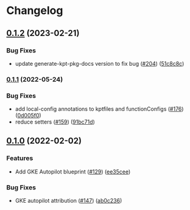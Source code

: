 # Changelog

## [0.1.2](https://github.com/GoogleCloudPlatform/blueprints/compare/gke-autopilot-blueprint-v0.1.1...gke-autopilot-blueprint-v0.1.2) (2023-02-21)


### Bug Fixes

* update generate-kpt-pkg-docs version to fix bug ([#204](https://github.com/GoogleCloudPlatform/blueprints/issues/204)) ([51c8c8c](https://github.com/GoogleCloudPlatform/blueprints/commit/51c8c8cc870cae72d3bb73a86313f151dc3e0e94))

### [0.1.1](https://github.com/GoogleCloudPlatform/blueprints/compare/gke-autopilot-blueprint-v0.1.0...gke-autopilot-blueprint-v0.1.1) (2022-05-24)


### Bug Fixes

* add local-config annotations to kptfiles and functionConfigs ([#176](https://github.com/GoogleCloudPlatform/blueprints/issues/176)) ([0d005f0](https://github.com/GoogleCloudPlatform/blueprints/commit/0d005f0174d95d3aca1691e67deffa573c3e7db7))
* reduce setters ([#159](https://github.com/GoogleCloudPlatform/blueprints/issues/159)) ([91bc71d](https://github.com/GoogleCloudPlatform/blueprints/commit/91bc71dcc89801976f9049021a6e17628c0e00e9))

## [0.1.0](https://github.com/GoogleCloudPlatform/blueprints/compare/gke-autopilot-blueprint-v0.0.1...gke-autopilot-blueprint-v0.1.0) (2022-02-02)


### Features

* Add GKE Autopilot blueprint ([#129](https://github.com/GoogleCloudPlatform/blueprints/issues/129)) ([ee35cee](https://github.com/GoogleCloudPlatform/blueprints/commit/ee35cee0f524a5244e6be79bd332b3589d1db2bf))


### Bug Fixes

* GKE autopilot attribution ([#147](https://github.com/GoogleCloudPlatform/blueprints/issues/147)) ([ab0c236](https://github.com/GoogleCloudPlatform/blueprints/commit/ab0c236cf593c3c830fa5d9c052ad2e02dfb1462))

